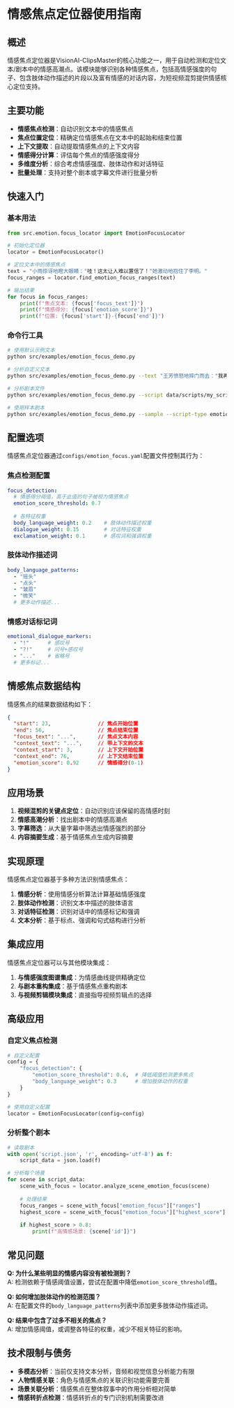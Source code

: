 # 情感焦点定位器使用指南

## 概述

情感焦点定位器是VisionAI-ClipsMaster的核心功能之一，用于自动检测和定位文本/剧本中的情感高潮点。该模块能够识别各种情感焦点，包括高情感强度的句子、包含肢体动作描述的片段以及富有情感的对话内容，为短视频混剪提供情感核心定位支持。

## 主要功能

- **情感焦点检测**：自动识别文本中的情感焦点
- **焦点位置定位**：精确定位情感焦点在文本中的起始和结束位置
- **上下文提取**：自动提取情感焦点的上下文内容
- **情感得分计算**：评估每个焦点的情感强度得分
- **多维度分析**：综合考虑情感强度、肢体动作和对话特征
- **批量处理**：支持对整个剧本或字幕文件进行批量分析

## 快速入门

### 基本用法

```python
from src.emotion.focus_locator import EmotionFocusLocator

# 初始化定位器
locator = EmotionFocusLocator()

# 定位文本中的情感焦点
text = "小雨惊讶地瞪大眼睛："哇！这太让人难以置信了！"她激动地抱住了李明。"
focus_ranges = locator.find_emotion_focus_ranges(text)

# 输出结果
for focus in focus_ranges:
    print(f"焦点文本: {focus['focus_text']}")
    print(f"情感得分: {focus['emotion_score']}")
    print(f"位置: {focus['start']}-{focus['end']}")
```

### 命令行工具

```bash
# 使用默认示例文本
python src/examples/emotion_focus_demo.py

# 分析自定义文本
python src/examples/emotion_focus_demo.py --text "王芳愤怒地摔门而去："我再也不想见到你了！"小明呆立在原地，眼泪不断滑落。"

# 分析剧本文件
python src/examples/emotion_focus_demo.py --script data/scripts/my_script.json

# 使用样本剧本
python src/examples/emotion_focus_demo.py --sample --script-type emotional
```

## 配置选项

情感焦点定位器通过`configs/emotion_focus.yaml`配置文件控制其行为：

### 焦点检测配置

```yaml
focus_detection:
  # 情感得分阈值，高于此值的句子被视为情感焦点
  emotion_score_threshold: 0.7
  
  # 各特征权重
  body_language_weight: 0.2    # 肢体动作描述权重
  dialogue_weight: 0.15        # 对话特征权重
  exclamation_weight: 0.1      # 感叹词和强调权重
```

### 肢体动作描述词

```yaml
body_language_patterns:
  - "摇头"
  - "点头"
  - "皱眉"
  - "微笑"
  # 更多动作描述...
```

### 情感对话标记词

```yaml
emotional_dialogue_markers:
  - "!"      # 感叹号
  - "?!"     # 问号+感叹号
  - "..."    # 省略号
  # 更多标记...
```

## 情感焦点数据结构

情感焦点的结果数据结构如下：

```json
{
  "start": 23,               // 焦点开始位置
  "end": 56,                 // 焦点结束位置
  "focus_text": "...",       // 焦点文本内容
  "context_text": "...",     // 带上下文的文本
  "context_start": 3,        // 上下文开始位置
  "context_end": 76,         // 上下文结束位置
  "emotion_score": 0.92      // 情感得分(0-1)
}
```

## 应用场景

1. **视频混剪的关键点定位**：自动识别应该保留的高情感时刻
2. **情感高潮分析**：找出剧本中的情感高潮点
3. **字幕筛选**：从大量字幕中筛选出情感强烈的部分
4. **内容摘要生成**：基于情感焦点生成内容摘要

## 实现原理

情感焦点定位器基于多种方法识别情感焦点：

1. **情感分析**：使用情感分析算法计算基础情感强度
2. **肢体动作检测**：识别文本中描述的肢体语言
3. **对话特征检测**：识别对话中的情感标记和强调
4. **文本分析**：基于标点、强调和句式结构进行分析

## 集成应用

情感焦点定位器可以与其他模块集成：

1. **与情感强度图谱集成**：为情感曲线提供精确定位
2. **与剧本重构集成**：基于情感焦点重构剧本
3. **与视频剪辑模块集成**：直接指导视频剪辑点的选择

## 高级应用

### 自定义焦点检测

```python
# 自定义配置
config = {
    "focus_detection": {
        "emotion_score_threshold": 0.6,  # 降低阈值检测更多焦点
        "body_language_weight": 0.3      # 增加肢体动作的权重
    }
}

# 使用自定义配置
locator = EmotionFocusLocator(config=config)
```

### 分析整个剧本

```python
# 读取剧本
with open('script.json', 'r', encoding='utf-8') as f:
    script_data = json.load(f)

# 分析每个场景
for scene in script_data:
    scene_with_focus = locator.analyze_scene_emotion_focus(scene)
    
    # 处理结果
    focus_ranges = scene_with_focus["emotion_focus"]["ranges"]
    highest_score = scene_with_focus["emotion_focus"]["highest_score"]
    
    if highest_score > 0.8:
        print(f"高情感场景: {scene['id']}")
```

## 常见问题

**Q: 为什么某些明显的情感内容没有被检测到？**  
A: 检测依赖于情感阈值设置，尝试在配置中降低`emotion_score_threshold`值。

**Q: 如何增加肢体动作的检测范围？**  
A: 在配置文件的`body_language_patterns`列表中添加更多肢体动作描述词。

**Q: 结果中包含了过多不相关的焦点？**  
A: 增加情感阈值，或调整各特征的权重，减少不相关特征的影响。

## 技术限制与债务

- **多模态分析**：当前仅支持文本分析，音频和视觉信息分析能力有限
- **人物情感关联**：角色与情感焦点的关联识别功能需要完善
- **场景关联分析**：情感焦点在整体叙事中的作用分析相对简单
- **情感转折点检测**：情感转折点的专门识别机制需要改进